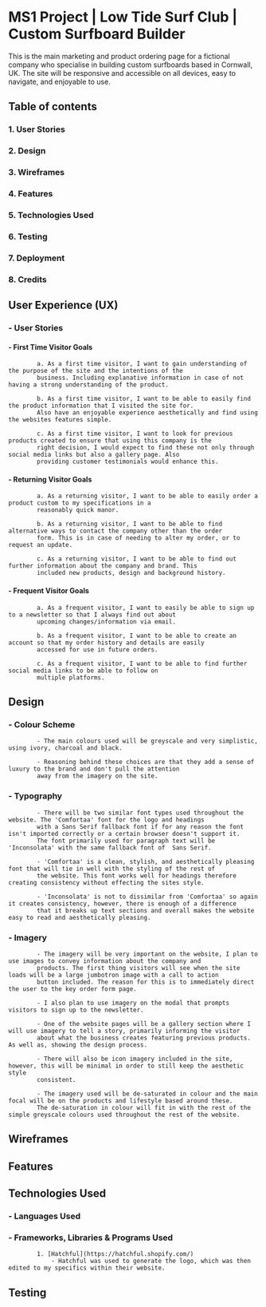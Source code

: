 # MS1 Project | Low Tide Surf Club | Custom Surfboard Builder

<!--Add live link project here-->

This is the main marketing and product ordering page for a fictional company who specialise in building custom surfboards
based in Cornwall, UK. The site will be responsive and accessible on all devices, easy to navigate, and enjoyable to use.

## Table of contents
### 1. User Stories
### 2. Design
### 3. Wireframes
### 4. Features
### 5. Technologies Used
### 6. Testing
### 7. Deployment
### 8. Credits

## User Experience (UX)
### - User Stories
####    - First Time Visitor Goals

            a. As a first time visitor, I want to gain understanding of the purpose of the site and the intentions of the
            business. Including explanative information in case of not having a strong understanding of the product.

            b. As a first time visitor, I want to be able to easily find the product information that I visited the site for.
            Also have an enjoyable experience aesthetically and find using the websites features simple.
            
            c. As a first time visitor, I want to look for previous products created to ensure that using this company is the
            right decision, I would expect to find these not only through social media links but also a gallery page. Also
            providing customer testimonials would enhance this.

####    - Returning Visitor Goals

            a. As a returning visitor, I want to be able to easily order a product custom to my specifications in a
            reasonably quick manor.

            b. As a returning visitor, I want to be able to find alternative ways to contact the company other than the order
            form. This is in case of needing to alter my order, or to request an update.

            c. As a returning visitor, I want to be able to find out further information about the company and brand. This
            included new products, design and background history.

####    - Frequent Visitor Goals

            a. As a frequent visitor, I want to easily be able to sign up to a newsletter so that I always find out about 
            upcoming changes/information via email.

            b. As a frequent visitor, I want to be able to create an account so that my order history and details are easily 
            accessed for use in future orders.

            c. As a frequent visitor, I want to be able to find further social media links to be able to follow on 
            multiple platforms.

## Design
###     - Colour Scheme

            - The main colours used will be greyscale and very simplistic, using ivory, charcoal and black.

            - Reasoning behind these choices are that they add a sense of luxury to the brand and don't pull the attention 
            away from the imagery on the site.

###     - Typography

            - There will be two similar font types used throughout the website. The 'Comfortaa' font for the logo and headings 
            with a Sans Serif fallback font if for any reason the font isn't imported correctly or a certain browser doesn't support it. 
            The font primarily used for paragraph text will be 'Inconsolata' with the same fallback font of  Sans Serif.
            
            - 'Comfortaa' is a clean, stylish, and aesthetically pleasing font that will tie in well with the styling of the rest of
            the website. This font works well for headings therefore creating consistency without effecting the sites style.

            - 'Inconsolata' is not to dissimilar from 'Comfortaa' so again it creates consistency, however, there is enough of a difference
            that it breaks up text sections and overall makes the website easy to read and aesthetically pleasing.

###     - Imagery

            - The imagery will be very important on the website, I plan to use images to convey information about the company and
            products. The first thing visitors will see when the site loads will be a large jumbotron image with a call to action 
            button included. The reason for this is to immediately direct the user to the key order form page.

            - I also plan to use imagery on the modal that prompts visitors to sign up to the newsletter.

            - One of the website pages will be a gallery section where I will use imagery to tell a story, primarily informing the visitor 
            about what the business creates featuring previous products. As well as, showing the design process.

            - There will also be icon imagery included in the site, however, this will be minimal in order to still keep the aesthetic style
            consistent.

            - The imagery used will be de-saturated in colour and the main focal will be on the products and lifestyle based around these. 
            The de-saturation in colour will fit in with the rest of the simple greyscale colours used throughout the rest of the website.

## Wireframes

## Features

## Technologies Used

###     - Languages Used

###     - Frameworks, Libraries & Programs Used

            1. [Hatchful](https://hatchful.shopify.com/)
                - Hatchful was used to generate the logo, which was then edited to my specifics within their website.

## Testing